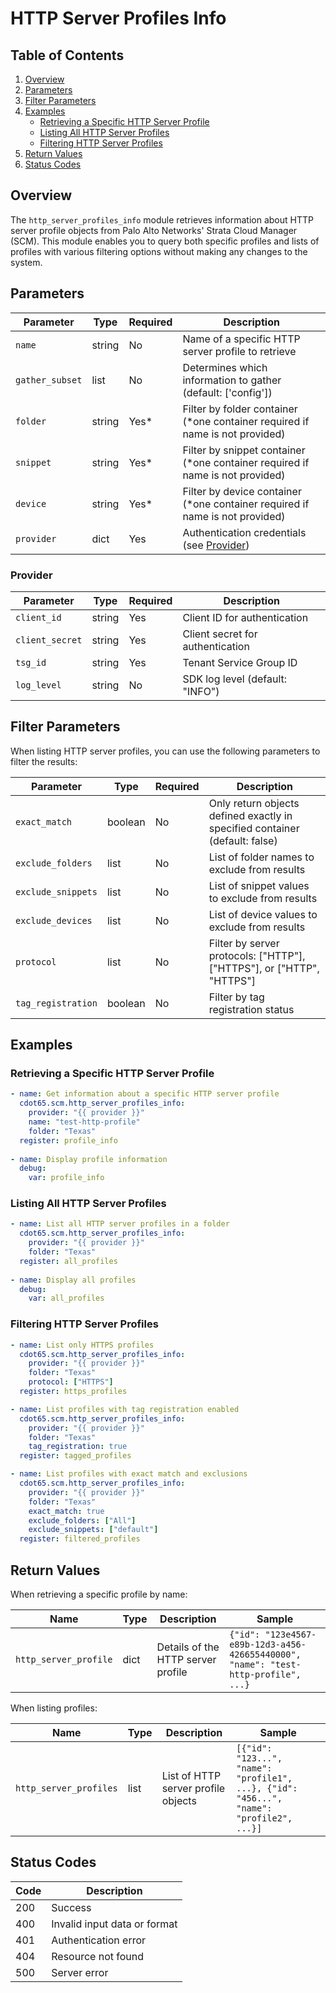 # HTTP Server Profiles Info

## Table of Contents

1. [Overview](#overview)
2. [Parameters](#parameters)
3. [Filter Parameters](#filter-parameters)
4. [Examples](#examples)
   - [Retrieving a Specific HTTP Server Profile](#retrieving-a-specific-http-server-profile)
   - [Listing All HTTP Server Profiles](#listing-all-http-server-profiles)
   - [Filtering HTTP Server Profiles](#filtering-http-server-profiles)
5. [Return Values](#return-values)
6. [Status Codes](#status-codes)

## Overview

The `http_server_profiles_info` module retrieves information about HTTP server profile objects from Palo Alto Networks' Strata Cloud Manager (SCM). This module enables you to query both specific profiles and lists of profiles with various filtering options without making any changes to the system.

## Parameters

| Parameter         | Type           | Required | Description                                                  |
|-------------------|----------------|----------|--------------------------------------------------------------|
| `name`            | string         | No       | Name of a specific HTTP server profile to retrieve           |
| `gather_subset`   | list           | No       | Determines which information to gather (default: ['config']) |
| `folder`          | string         | Yes*     | Filter by folder container (*one container required if name is not provided) |
| `snippet`         | string         | Yes*     | Filter by snippet container (*one container required if name is not provided) |
| `device`          | string         | Yes*     | Filter by device container (*one container required if name is not provided) |
| `provider`        | dict           | Yes      | Authentication credentials (see [Provider](#provider))       |

### Provider

| Parameter       | Type   | Required | Description                        |
|-----------------|--------|----------|------------------------------------|
| `client_id`     | string | Yes      | Client ID for authentication       |
| `client_secret` | string | Yes      | Client secret for authentication   |
| `tsg_id`        | string | Yes      | Tenant Service Group ID            |
| `log_level`     | string | No       | SDK log level (default: "INFO")    |

## Filter Parameters

When listing HTTP server profiles, you can use the following parameters to filter the results:

| Parameter          | Type           | Required | Description                                               |
|--------------------|----------------|----------|-----------------------------------------------------------|
| `exact_match`      | boolean        | No       | Only return objects defined exactly in specified container (default: false) |
| `exclude_folders`  | list           | No       | List of folder names to exclude from results              |
| `exclude_snippets` | list           | No       | List of snippet values to exclude from results            |
| `exclude_devices`  | list           | No       | List of device values to exclude from results             |
| `protocol`         | list           | No       | Filter by server protocols: ["HTTP"], ["HTTPS"], or ["HTTP", "HTTPS"] |
| `tag_registration` | boolean        | No       | Filter by tag registration status                          |

## Examples

### Retrieving a Specific HTTP Server Profile

<div class="termy">

<!-- termynal -->

```yaml
- name: Get information about a specific HTTP server profile
  cdot65.scm.http_server_profiles_info:
    provider: "{{ provider }}"
    name: "test-http-profile"
    folder: "Texas"
  register: profile_info
  
- name: Display profile information
  debug:
    var: profile_info
```

</div>

### Listing All HTTP Server Profiles

<div class="termy">

<!-- termynal -->

```yaml
- name: List all HTTP server profiles in a folder
  cdot65.scm.http_server_profiles_info:
    provider: "{{ provider }}"
    folder: "Texas"
  register: all_profiles
  
- name: Display all profiles
  debug:
    var: all_profiles
```

</div>

### Filtering HTTP Server Profiles

<div class="termy">

<!-- termynal -->

```yaml
- name: List only HTTPS profiles
  cdot65.scm.http_server_profiles_info:
    provider: "{{ provider }}"
    folder: "Texas"
    protocol: ["HTTPS"]
  register: https_profiles

- name: List profiles with tag registration enabled
  cdot65.scm.http_server_profiles_info:
    provider: "{{ provider }}"
    folder: "Texas"
    tag_registration: true
  register: tagged_profiles

- name: List profiles with exact match and exclusions
  cdot65.scm.http_server_profiles_info:
    provider: "{{ provider }}"
    folder: "Texas"
    exact_match: true
    exclude_folders: ["All"]
    exclude_snippets: ["default"]
  register: filtered_profiles
```

</div>

## Return Values

When retrieving a specific profile by name:

| Name                  | Type    | Description                           | Sample                                      |
|-----------------------|---------|---------------------------------------|---------------------------------------------|
| `http_server_profile` | dict    | Details of the HTTP server profile    | `{"id": "123e4567-e89b-12d3-a456-426655440000", "name": "test-http-profile", ...}` |

When listing profiles:

| Name                   | Type    | Description                           | Sample                                      |
|------------------------|---------|---------------------------------------|---------------------------------------------|
| `http_server_profiles` | list    | List of HTTP server profile objects   | `[{"id": "123...", "name": "profile1", ...}, {"id": "456...", "name": "profile2", ...}]` |

## Status Codes

| Code | Description                         |
|------|-------------------------------------|
| 200  | Success                             |
| 400  | Invalid input data or format        |
| 401  | Authentication error                |
| 404  | Resource not found                  |
| 500  | Server error                        |